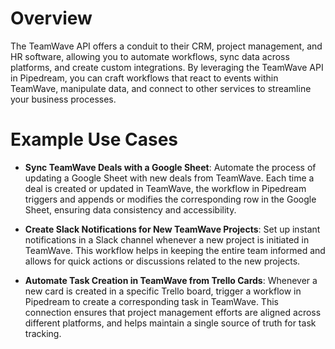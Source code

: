 # Overview

The TeamWave API offers a conduit to their CRM, project management, and HR software, allowing you to automate workflows, sync data across platforms, and create custom integrations. By leveraging the TeamWave API in Pipedream, you can craft workflows that react to events within TeamWave, manipulate data, and connect to other services to streamline your business processes.

# Example Use Cases

- **Sync TeamWave Deals with a Google Sheet**: Automate the process of updating a Google Sheet with new deals from TeamWave. Each time a deal is created or updated in TeamWave, the workflow in Pipedream triggers and appends or modifies the corresponding row in the Google Sheet, ensuring data consistency and accessibility.

- **Create Slack Notifications for New TeamWave Projects**: Set up instant notifications in a Slack channel whenever a new project is initiated in TeamWave. This workflow helps in keeping the entire team informed and allows for quick actions or discussions related to the new projects.

- **Automate Task Creation in TeamWave from Trello Cards**: Whenever a new card is created in a specific Trello board, trigger a workflow in Pipedream to create a corresponding task in TeamWave. This connection ensures that project management efforts are aligned across different platforms, and helps maintain a single source of truth for task tracking.
